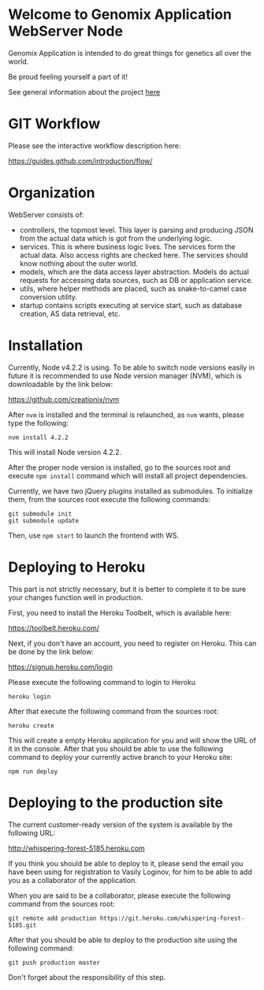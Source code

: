 # Welcome to Genomix Application WebServer Node

Genomix Application is intended to do great things for genetics all over the world.

Be proud feeling yourself a part of it!

See general information about the project [here](docs/general-info.md)

# GIT Workflow

Please see the interactive workflow description here:

https://guides.github.com/introduction/flow/

# Organization

WebServer consists of:

- controllers, the topmost level. This layer is parsing and producing JSON from the actual data which is got from the underlying logic.
- services. This is where business logic lives. The services form the actual data. Also access rights are checked here. The services should know nothing about the outer world.
- models, which are the data access layer abstraction. Models do actual requests for accessing data sources, such as DB or application service.
- utils, where helper methods are placed, such as snake-to-camel case conversion utility.
- startup contains scripts executing at service start, such as database creation, AS data retrieval, etc.

# Installation

Currently, Node v4.2.2 is using. To be able to switch node versions easily in future it is recommended to use Node version manager (NVM), which is downloadable by the link below:

https://github.com/creationix/nvm

After `nvm` is installed and the terminal is relaunched, as `nvm` wants, please type the following:

    nvm install 4.2.2

This will install Node version 4.2.2.

After the proper node version is installed, go to the sources root and execute `npm install` command which will install all project dependencies.

Currently, we have two jQuery plugins installed as submodules. To initialize them, from the sources root execute the following commands:

    git submodule init
    git submodule update

Then, use `npm start` to launch the frontend with WS.

# Deploying to Heroku

This part is not strictly necessary, but it is better to complete it to be sure your changes function well in production.

First, you need to install the Heroku Toolbelt, which is available here:

https://toolbelt.heroku.com/

Next, if you don't have an account, you need to register on Heroku. This can be done by the link below:

https://signup.heroku.com/login

Please execute the following command to login to Heroku

    heroku login

After that execute the following command from the sources root:

    heroku create

This will create a empty Heroku application for you and will show the URL of it in the console. After that you should be able to use the following command to deploy your currently active branch to your Heroku site:

    npm run deploy

# Deploying to the production site

The current customer-ready version of the system is available by the following URL:

http://whispering-forest-5185.heroku.com

If you think you should be able to deploy to it, please send the email you have been using for registration to Vasily Loginov, for him to be able to add you as a collaborator of the application.

When you are said to be a collaborator, please execute the following command from the sources root:

    git remote add production https://git.heroku.com/whispering-forest-5185.git

After that you should be able to deploy to the production site using the following command:

    git push production master

Don't forget about the responsibility of this step.
